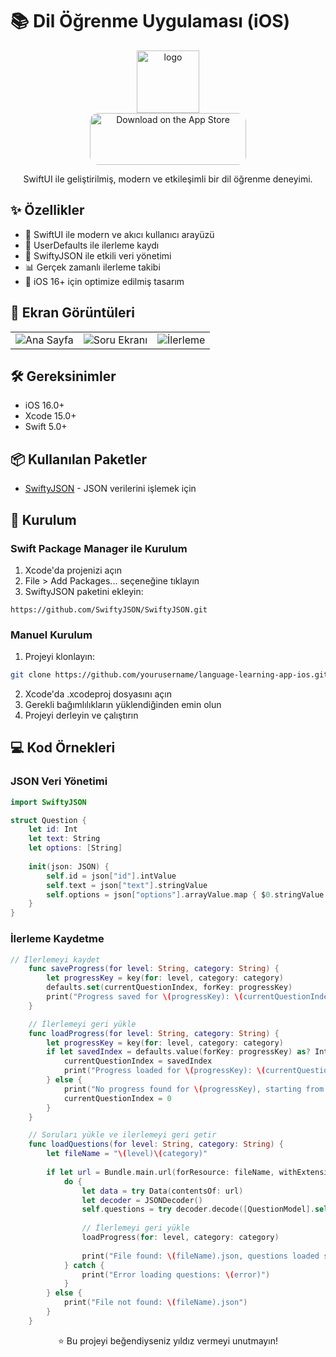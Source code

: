 # 📚 Dil Öğrenme Uygulaması (iOS)

<div align="center">

<img src="https://github.com/user-attachments/assets/13eafc6e-24cc-40b2-8734-717c113f6ae3" alt="logo" title="İcon" width="100"/>
<div>
  <a href="https://apps.apple.com/tr/app/learn-english-words-sentences/id6737259105?l=tr" style="display: inline-block; overflow: hidden; border-radius: 13px; width: 250px; height: 83px;">
<img src="https://github.com/user-attachments/assets/bfc07313-7215-40a7-9177-0701dc4e2252" alt="Download on the App Store" style="border-radius: 13px; width: 250px; height: 83px;">
</a>
</div>

SwiftUI ile geliştirilmiş, modern ve etkileşimli bir dil öğrenme deneyimi.



</div>

## ✨ Özellikler

- 🎯 SwiftUI ile modern ve akıcı kullanıcı arayüzü
- 💾 UserDefaults ile ilerleme kaydı
- 🔄 SwiftyJSON ile etkili veri yönetimi
- 📊 Gerçek zamanlı ilerleme takibi
- 🎨 iOS 16+ için optimize edilmiş tasarım


## 📱 Ekran Görüntüleri

<div align="center">
<table>
  <tr>
    <td><img src="https://github.com/user-attachments/assets/4402ce3d-c95e-488f-963f-348efb5449ab" alt="Ana Sayfa" title="Ana Sayfa"/></td>
    <td><img src="https://github.com/user-attachments/assets/6c1d29df-a657-42b1-b6e5-219d3ef14b31" alt="Soru Ekranı" title="Soru Ekranı"/></td>
    <td><img src="https://github.com/user-attachments/assets/8617005f-8bce-41df-9833-4dc512525b5d" alt="İlerleme" title="İlerleme"/></td>
  </tr>
</table>
</div>

## 🛠 Gereksinimler

- iOS 16.0+
- Xcode 15.0+
- Swift 5.0+

## 📦 Kullanılan Paketler

- [SwiftyJSON](https://github.com/SwiftyJSON/SwiftyJSON) - JSON verilerini işlemek için

## 🚀 Kurulum

### Swift Package Manager ile Kurulum

1. Xcode'da projenizi açın
2. File > Add Packages... seçeneğine tıklayın
3. SwiftyJSON paketini ekleyin:
```
https://github.com/SwiftyJSON/SwiftyJSON.git
```

### Manuel Kurulum

1. Projeyi klonlayın:
```bash
git clone https://github.com/yourusername/language-learning-app-ios.git
```

2. Xcode'da .xcodeproj dosyasını açın
3. Gerekli bağımlılıkların yüklendiğinden emin olun
4. Projeyi derleyin ve çalıştırın

## 💻 Kod Örnekleri

### JSON Veri Yönetimi
```swift
import SwiftyJSON

struct Question {
    let id: Int
    let text: String
    let options: [String]
    
    init(json: JSON) {
        self.id = json["id"].intValue
        self.text = json["text"].stringValue
        self.options = json["options"].arrayValue.map { $0.stringValue }
    }
}
```

### İlerleme Kaydetme
```swift
// İlerlemeyi kaydet
    func saveProgress(for level: String, category: String) {
        let progressKey = key(for: level, category: category)
        defaults.set(currentQuestionIndex, forKey: progressKey)
        print("Progress saved for \(progressKey): \(currentQuestionIndex)")
    }

    // İlerlemeyi geri yükle
    func loadProgress(for level: String, category: String) {
        let progressKey = key(for: level, category: category)
        if let savedIndex = defaults.value(forKey: progressKey) as? Int {
            currentQuestionIndex = savedIndex
            print("Progress loaded for \(progressKey): \(currentQuestionIndex)")
        } else {
            print("No progress found for \(progressKey), starting from 0.")
            currentQuestionIndex = 0
        }
    }

    // Soruları yükle ve ilerlemeyi geri getir
    func loadQuestions(for level: String, category: String) {
        let fileName = "\(level)\(category)"
        
        if let url = Bundle.main.url(forResource: fileName, withExtension: "json") {
            do {
                let data = try Data(contentsOf: url)
                let decoder = JSONDecoder()
                self.questions = try decoder.decode([QuestionModel].self, from: data)
                
                // İlerlemeyi geri yükle
                loadProgress(for: level, category: category)
                
                print("File found: \(fileName).json, questions loaded successfully.")
            } catch {
                print("Error loading questions: \(error)")
            }
        } else {
            print("File not found: \(fileName).json")
        }
    }
```


<div align="center">
⭐️ Bu projeyi beğendiyseniz yıldız vermeyi unutmayın!
</div>
